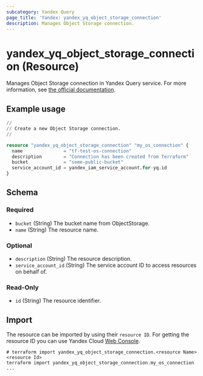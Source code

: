 ```yaml
---
subcategory: Yandex Query
page_title: 'Yandex: yandex_yq_object_storage_connection'
description: Manages Object Storage connection.
---
```


# yandex_yq_object_storage_connection (Resource)

Manages Object Storage connection in Yandex Query service. For more information, see [the official documentation](https://yandex.cloud/docs/query/concepts/glossary#connection).

## Example usage

```terraform
//
// Create a new Object Storage connection.
//

resource "yandex_yq_object_storage_connection" "my_os_connection" {
  name               = "tf-test-os-connection"
  description        = "Connection has been created from Terraform"
  bucket             = "some-public-bucket"
  service_account_id = yandex_iam_service_account.for-yq.id
}
```

<!-- schema generated by tfplugindocs -->
## Schema

### Required

- `bucket` (String) The bucket name from ObjectStorage.
- `name` (String) The resource name.

### Optional

- `description` (String) The resource description.
- `service_account_id` (String) The service account ID to access resources on behalf of.

### Read-Only

- `id` (String) The resource identifier.

## Import

The resource can be imported by using their `resource ID`. For getting the resource ID you can use Yandex Cloud [Web Console](https://console.yandex.cloud).

```shell
# terraform import yandex_yq_object_storage_connection.<resource Name> <resource Id>
terraform import yandex_yq_object_storage_connection.my_os_connection ...
```
